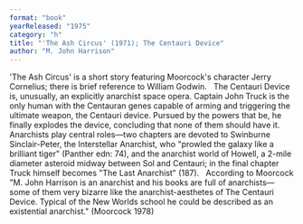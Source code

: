 ```yaml
---
format: "book"
yearReleased: "1975"
category: "h"
title: "'The Ash Circus' (1971); The Centauri Device"
author: "M. John Harrison"
---
```

'The Ash Circus' is a short story featuring Moorcock's  character Jerry Cornelius; there is brief reference to William Godwin.
 
The Centauri Device is, unusually, an explicitly anarchist space opera. Captain John Truck is the only human with the Centauran genes capable of arming and triggering the ultimate weapon, the Centauri device. Pursued by the powers that be, he finally explodes the device, concluding that none of them should have it. Anarchists play central roles—two chapters are devoted to Swinburne Sinclair-Peter, the Interstellar Anarchist, who "prowled the galaxy like a brilliant tiger" (Panther edn: 74), and the anarchist world of Howell, a 2-mile diameter asteroid midway between Sol and Centauri; in the final chapter Truck himself becomes "The Last Anarchist" (187).
 
According to Moorcock "M. John Harrison is an  anarchist and his books are full of anarchists—some of them very bizarre like  the anarchist-aesthetes of The Centauri Device. Typical of the New  Worlds school he could be described as an existential anarchist." (Moorcock  1978)
 